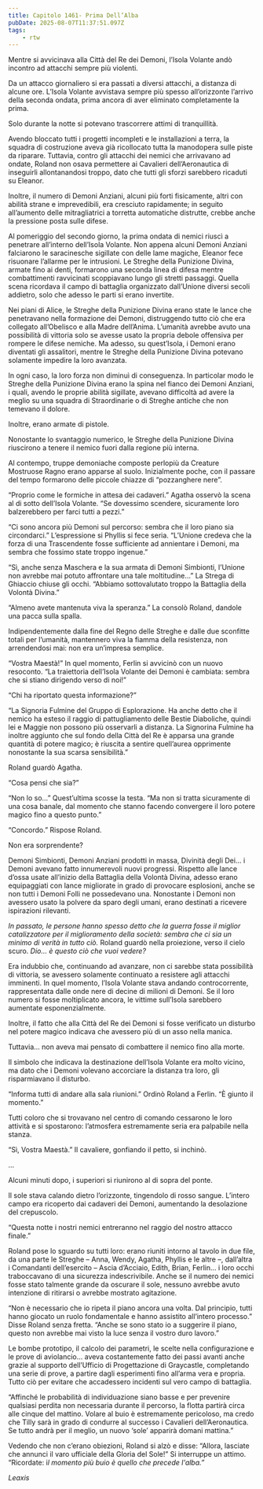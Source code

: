 ```yaml
---
title: Capitolo 1461- Prima Dell’Alba
pubDate: 2025-08-07T11:37:51.097Z
tags:
    - rtw
---
```



Mentre si avvicinava alla Città del Re dei Demoni, l’Isola Volante andò incontro ad attacchi sempre più violenti.


Da un attacco giornaliero si era passati a diversi attacchi, a distanza di alcune ore. L’Isola Volante avvistava sempre più spesso all’orizzonte l’arrivo della seconda ondata, prima ancora di aver eliminato completamente la prima.


Solo durante la notte si potevano trascorrere attimi di tranquillità.


Avendo bloccato tutti i progetti incompleti e le installazioni a terra, la squadra di costruzione aveva già ricollocato tutta la manodopera sulle piste da riparare. Tuttavia, contro gli attacchi dei nemici che arrivavano ad ondate, Roland non osava permettere ai Cavalieri dell’Aeronautica di inseguirli allontanandosi troppo, dato che tutti gli sforzi sarebbero ricaduti su Eleanor.


Inoltre, il numero di Demoni Anziani, alcuni più forti fisicamente, altri con abilità strane e imprevedibili, era cresciuto rapidamente; in seguito all’aumento delle mitragliatrici a torretta automatiche distrutte, crebbe anche la pressione posta sulle difese.


Al pomeriggio del secondo giorno, la prima ondata di nemici riuscì a penetrare all’interno dell’Isola Volante. Non appena alcuni Demoni Anziani falciarono le saracinesche sigillate con delle lame magiche, Eleanor fece risuonare l’allarme per le intrusioni. Le Streghe della Punizione Divina, armate fino ai denti, formarono una seconda linea di difesa mentre combattimenti ravvicinati scoppiavano lungo gli stretti passaggi. Quella scena ricordava il campo di battaglia organizzato dall’Unione diversi secoli addietro, solo che adesso le parti si erano invertite.


Nei piani di Alice, le Streghe della Punizione Divina erano state le lance che penetravano nella formazione dei Demoni, distruggendo tutto ciò che era collegato all’Obelisco e alla Madre dell’Anima. L’umanità avrebbe avuto una possibilità di vittoria solo se avesse usato la propria debole offensiva per rompere le difese nemiche. Ma adesso, su quest’Isola, i Demoni erano diventati gli assalitori, mentre le Streghe della Punizione Divina potevano solamente impedire la loro avanzata.


In ogni caso, la loro forza non diminuì di conseguenza. In particolar modo le Streghe della Punizione Divina erano la spina nel fianco dei Demoni Anziani, i quali, avendo le proprie abilità sigillate, avevano difficoltà ad avere la meglio su una squadra di Straordinarie o di Streghe antiche che non temevano il dolore.


Inoltre, erano armate di pistole.


Nonostante lo svantaggio numerico, le Streghe della Punizione Divina riuscirono a tenere il nemico fuori dalla regione più interna.


Al contempo, truppe demoniache composte perlopiù da Creature Mostruose Ragno erano apparse al suolo. Inizialmente poche, con il passare del tempo formarono delle piccole chiazze di “pozzanghere nere”.


“Proprio come le formiche in attesa dei cadaveri.” Agatha osservò la scena al di sotto dell’Isola Volante. “Se dovessimo scendere, sicuramente loro balzerebbero per farci tutti a pezzi.”


“Ci sono ancora più Demoni sul percorso: sembra che il loro piano sia circondarci.” L’espressione si Phyllis si fece seria. “L’Unione credeva che la forza di una Trascendente fosse sufficiente ad annientare i Demoni, ma sembra che fossimo state troppo ingenue.”


“Sì, anche senza Maschera e la sua armata di Demoni Simbionti, l’Unione non avrebbe mai potuto affrontare una tale moltitudine…” La Strega di Ghiaccio chiuse gli occhi. “Abbiamo sottovalutato troppo la Battaglia della Volontà Divina.”


“Almeno avete mantenuta viva la speranza.” La consolò Roland, dandole una pacca sulla spalla.


Indipendentemente dalla fine del Regno delle Streghe e dalle due sconfitte totali per l’umanità, mantennero viva la fiamma della resistenza, non arrendendosi mai: non era un’impresa semplice.


“Vostra Maestà!” In quel momento, Ferlin si avvicinò con un nuovo resoconto. “La traiettoria dell’Isola Volante dei Demoni è cambiata: sembra che si stiano dirigendo verso di noi!”


“Chi ha riportato questa informazione?”


“La Signoria Fulmine del Gruppo di Esplorazione. Ha anche detto che il nemico ha esteso il raggio di pattugliamento delle Bestie Diaboliche, quindi lei e Maggie non possono più osservarli a distanza. La Signorina Fulmine ha inoltre aggiunto che sul fondo della Città del Re è apparsa una grande quantità di potere magico; è riuscita a sentire quell’aurea opprimente nonostante la sua scarsa sensibilità.”


Roland guardò Agatha.


“Cosa pensi che sia?”


“Non lo so…” Quest’ultima scosse la testa. “Ma non si tratta sicuramente di una cosa banale, dal momento che stanno facendo convergere il loro potere magico fino a questo punto.”


“Concordo.” Rispose Roland.


Non era sorprendente?


Demoni Simbionti, Demoni Anziani prodotti in massa, Divinità degli Dei… i Demoni avevano fatto innumerevoli nuovi progressi. Rispetto alle lance d’ossa usate all’inizio della Battaglia della Volontà Divina, adesso erano equipaggiati con lance migliorate in grado di provocare esplosioni, anche se non tutti i Demoni Folli ne possedevano una. Nonostante i Demoni non avessero usato la polvere da sparo degli umani, erano destinati a ricevere ispirazioni rilevanti.


<em>In passato, le persone hanno spesso detto che la guerra fosse il miglior catalizzatore per il miglioramento della società: sembra che ci sia un minimo di verità in tutto ciò.</em> Roland guardò nella proiezione, verso il cielo scuro. <em>Dio… è questo ciò che vuoi vedere?</em>


Era indubbio che, continuando ad avanzare, non ci sarebbe stata possibilità di vittoria, se avessero solamente continuato a resistere agli attacchi imminenti. In quel momento, l’Isola Volante stava andando controcorrente, rappresentata dalle onde nere di decine di milioni di Demoni. Se il loro numero si fosse moltiplicato ancora, le vittime sull’Isola sarebbero aumentate esponenzialmente.


Inoltre, il fatto che alla Città del Re dei Demoni si fosse verificato un disturbo nel potere magico indicava che avessero più di un asso nella manica.


Tuttavia… non aveva mai pensato di combattere il nemico fino alla morte.


Il simbolo che indicava la destinazione dell’Isola Volante era molto vicino, ma dato che i Demoni volevano accorciare la distanza tra loro, gli risparmiavano il disturbo.


“Informa tutti di andare alla sala riunioni.” Ordinò Roland a Ferlin. “È giunto il momento.”


Tutti coloro che si trovavano nel centro di comando cessarono le loro attività e si spostarono: l’atmosfera estremamente seria era palpabile nella stanza.


“Sì, Vostra Maestà.” Il cavaliere, gonfiando il petto, si inchinò.






…






Alcuni minuti dopo, i superiori si riunirono al di sopra del ponte.


Il sole stava calando dietro l’orizzonte, tingendolo di rosso sangue. L’intero campo era ricoperto dai cadaveri dei Demoni, aumentando la desolazione del crepuscolo.


“Questa notte i nostri nemici entreranno nel raggio del nostro attacco finale.”


Roland pose lo sguardo su tutti loro: erano riuniti intorno al tavolo in due file, da una parte le Streghe – Anna, Wendy, Agatha, Phyllis e le altre –, dall’altra i Comandanti dell’esercito – Ascia d’Acciaio, Edith, Brian, Ferlin… i loro occhi traboccavano di una sicurezza indescrivibile. Anche se il numero dei nemici fosse stato talmente grande da oscurare il sole, nessuno avrebbe avuto intenzione di ritirarsi o avrebbe mostrato agitazione.


“Non è necessario che io ripeta il piano ancora una volta. Dal principio, tutti hanno giocato un ruolo fondamentale e hanno assistito all’intero processo.” Disse Roland senza fretta. “Anche se sono stato io a suggerire il piano, questo non avrebbe mai visto la luce senza il vostro duro lavoro.”


Le bombe prototipo, il calcolo dei parametri, le scelte nella configurazione e le prove di aviolancio… aveva costantemente fatto dei passi avanti anche grazie al supporto dell’Ufficio di Progettazione di Graycastle, completando una serie di prove, a partire dagli esperimenti fino all’arma vera e propria. Tutto ciò per evitare che accadessero incidenti sul vero campo di battaglia.


“Affinché le probabilità di individuazione siano basse e per prevenire qualsiasi perdita non necessaria durante il percorso, la flotta partirà circa alle cinque del mattino. Volare al buio è estremamente pericoloso, ma credo che Tilly sarà in grado di condurre al successo i Cavalieri dell’Aeronautica. Se tutto andrà per il meglio, un nuovo ‘sole’ apparirà domani mattina.”


Vedendo che non c’erano obiezioni, Roland si alzò e disse: “Allora, lasciate che annunci il varo ufficiale della Gloria del Sole!” Si interruppe un attimo. “Ricordate: i<em>l momento più buio è quello che precede l'alba.”</em>


<em> </em>


<em> </em>


<em>Leaxis</em>
                                


                                



